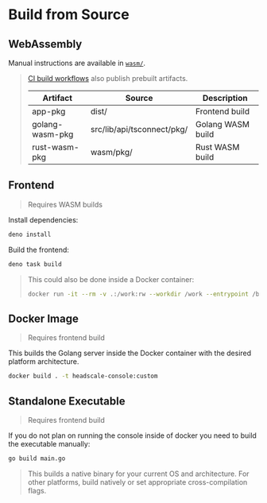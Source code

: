 # Build from Source

## WebAssembly

Manual instructions are available in [`wasm/`](/wasm/README.md).

> [CI build workflows](https://github.com/rickli-cloud/headscale-console/actions) also publish prebuilt artifacts.
>
> | Artifact        | Source                     | Description       |
> | --------------- | -------------------------- | ----------------- |
> | app-pkg         | dist/                      | Frontend build    |
> | golang-wasm-pkg | src/lib/api/tsconnect/pkg/ | Golang WASM build |
> | rust-wasm-pkg   | wasm/pkg/                  | Rust WASM build   |

## Frontend

> Requires WASM builds

Install dependencies:

```sh
deno install
```

Build the frontend:

```sh
deno task build
```

> This could also be done inside a Docker container:
>
> ```sh
> docker run -it --rm -v .:/work:rw --workdir /work --entrypoint /bin/sh denoland/deno:latest
> ```

## Docker Image

> Requires frontend build

This builds the Golang server inside the Docker container with the desired platform architecture.

```sh
docker build . -t headscale-console:custom
```

## Standalone Executable

> Requires frontend build

If you do not plan on running the console inside of docker you need to build the executable manually:

```sh
go build main.go
```

> This builds a native binary for your current OS and architecture.
> For other platforms, build natively or set appropriate cross-compilation flags.
